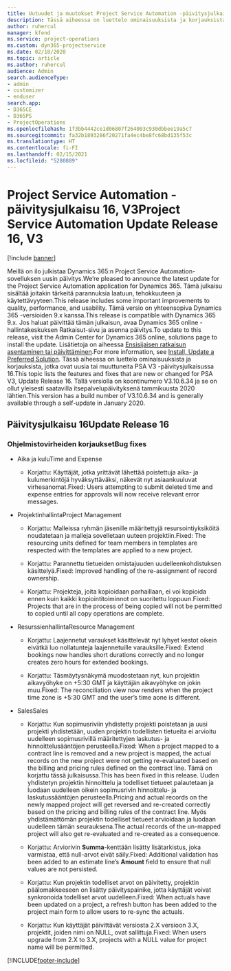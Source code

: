 ```yaml
---
title: Uutuudet ja muutokset Project Service Automation -päivitysjulkaisussa 16, V3
description: Tässä aiheessa on luettelo ominaisuuksista ja korjauksista, jotka ovat käytettävissä Project Service Automation -päivitysjulkaisussa 16, V3.
author: ruhercul
manager: kfend
ms.service: project-operations
ms.custom: dyn365-projectservice
ms.date: 02/18/2020
ms.topic: article
ms.author: ruhercul
audience: Admin
search.audienceType:
- admin
- customizer
- enduser
search.app:
- D365CE
- D365PS
- ProjectOperations
ms.openlocfilehash: 1f3bb4442ce1d06807f264003c930dbbee19a5c7
ms.sourcegitcommit: fa32b1893286f20271fa4ec4be8fc68bd135f53c
ms.translationtype: HT
ms.contentlocale: fi-FI
ms.lasthandoff: 02/15/2021
ms.locfileid: "5280889"
---
```

# <a name="project-service-automation-update-release-16-v3"></a><span data-ttu-id="75140-103">Project Service Automation -päivitysjulkaisu 16, V3</span><span class="sxs-lookup"><span data-stu-id="75140-103">Project Service Automation Update Release 16, V3</span></span>

[!include [banner](../includes/psa-now-project-operations.md)]

<span data-ttu-id="75140-104">Meillä on ilo julkistaa Dynamics 365:n Project Service Automation-sovelluksen uusin päivitys.</span><span class="sxs-lookup"><span data-stu-id="75140-104">We’re pleased to announce the latest update for the Project Service Automation application for Dynamics 365.</span></span> <span data-ttu-id="75140-105">Tämä julkaisu sisältää joitakin tärkeitä parannuksia laatuun, tehokkuuteen ja käytettävyyteen.</span><span class="sxs-lookup"><span data-stu-id="75140-105">This release includes some important improvements to quality, performance, and usability.</span></span>  <span data-ttu-id="75140-106">Tämä versio on yhteensopiva Dynamics 365 -versioiden 9.x kanssa.</span><span class="sxs-lookup"><span data-stu-id="75140-106">This release is compatible with Dynamics 365 9.x.</span></span> <span data-ttu-id="75140-107">Jos haluat päivittää tämän julkaisun, avaa Dynamics 365 online -hallintakeskuksen Ratkaisut-sivu ja asenna päivitys.</span><span class="sxs-lookup"><span data-stu-id="75140-107">To update to this release, visit the Admin Center for Dynamics 365 online, solutions page to install the update.</span></span> <span data-ttu-id="75140-108">Lisätietoja on aiheessa [Ensisijaisen ratkaisun asentaminen tai päivittäminen](https://docs.microsoft.com/dynamics365/project-service/upgrade-psa-home-page).</span><span class="sxs-lookup"><span data-stu-id="75140-108">For more information, see [Install, Update a Preferred Solution](https://docs.microsoft.com/dynamics365/project-service/upgrade-psa-home-page).</span></span>
<span data-ttu-id="75140-109">Tässä aiheessa on luettelo ominaisuuksista ja korjauksista, jotka ovat uusia tai muuttuneita PSA V3 -päivitysjulkaisussa 16.</span><span class="sxs-lookup"><span data-stu-id="75140-109">This topic lists the features and fixes that are new or changed for PSA V3, Update Release 16.</span></span> <span data-ttu-id="75140-110">Tällä versiolla on koontinumero V3.10.6.34 ja se on ollut yleisesti saatavilla itsepalvelupäivityksenä tammikuusta 2020 lähtien.</span><span class="sxs-lookup"><span data-stu-id="75140-110">This version has a build number of V3.10.6.34 and is generally available through a self-update in January 2020.</span></span>


## <a name="update-release-16"></a><span data-ttu-id="75140-111">Päivitysjulkaisu 16</span><span class="sxs-lookup"><span data-stu-id="75140-111">Update Release 16</span></span>

### <a name="bug-fixes"></a><span data-ttu-id="75140-112">Ohjelmistovirheiden korjaukset</span><span class="sxs-lookup"><span data-stu-id="75140-112">Bug fixes</span></span>

-   <span data-ttu-id="75140-113">Aika ja kulu</span><span class="sxs-lookup"><span data-stu-id="75140-113">Time and Expense</span></span>

    -   <span data-ttu-id="75140-114">Korjattu: Käyttäjät, jotka yrittävät lähettää poistettuja aika- ja kulumerkintöjä hyväksyttäväksi, näkevät nyt asiaankuuluvat virhesanomat.</span><span class="sxs-lookup"><span data-stu-id="75140-114">Fixed: Users attempting to submit deleted time and expense entries for approvals will now receive relevant error messages.</span></span>

-   <span data-ttu-id="75140-115">Projektinhallinta</span><span class="sxs-lookup"><span data-stu-id="75140-115">Project Management</span></span>

    -   <span data-ttu-id="75140-116">Korjattu: Malleissa ryhmän jäsenille määritettyjä resursointiyksiköitä noudatetaan ja malleja sovelletaan uuteen projektiin.</span><span class="sxs-lookup"><span data-stu-id="75140-116">Fixed: The resourcing units defined for team members in templates are respected with the templates are applied to a new project.</span></span>

    -   <span data-ttu-id="75140-117">Korjattu: Parannettu tietueiden omistajuuden uudelleenkohdistuksen käsittelyä.</span><span class="sxs-lookup"><span data-stu-id="75140-117">Fixed: Improved handling of the re-assignment of record ownership.</span></span>

    -   <span data-ttu-id="75140-118">Korjattu: Projekteja, joita kopioidaan parhaillaan, ei voi kopioida ennen kuin kaikki kopiointitoiminnot on suoritettu loppuun.</span><span class="sxs-lookup"><span data-stu-id="75140-118">Fixed: Projects that are in the process of being copied will not be permitted to copied until all copy operations are complete.</span></span>

-   <span data-ttu-id="75140-119">Resurssienhallinta</span><span class="sxs-lookup"><span data-stu-id="75140-119">Resource Management</span></span>

    -   <span data-ttu-id="75140-120">Korjattu: Laajennetut varaukset käsittelevät nyt lyhyet kestot oikein eivätkä luo nollatunteja laajennetuille varauksille.</span><span class="sxs-lookup"><span data-stu-id="75140-120">Fixed: Extend bookings now handles short durations correctly and no longer creates zero hours for extended bookings.</span></span>

    -   <span data-ttu-id="75140-121">Korjattu: Täsmäytysnäkymä muodostetaan nyt, kun projektin aikavyöhyke on +5:30 GMT ja käyttäjän aikavyöhyke on jokin muu.</span><span class="sxs-lookup"><span data-stu-id="75140-121">Fixed: The reconciliation view now renders when the project time zone is +5:30 GMT and the user’s time aone is different.</span></span>

-   <span data-ttu-id="75140-122">Sales</span><span class="sxs-lookup"><span data-stu-id="75140-122">Sales</span></span>

    -   <span data-ttu-id="75140-123">Korjattu: Kun sopimusriviin yhdistetty projekti poistetaan ja uusi projekti yhdistetään, uuden projektin todellisten tietueita ei arvioitu uudelleen sopimusrivillä määritettyjen laskutus- ja hinnoittelusääntöjen perusteella.</span><span class="sxs-lookup"><span data-stu-id="75140-123">Fixed: When a project mapped to a contract line is removed and a new project is mapped, the actual records on the new project were not getting re-evaluated based on the billing and pricing rules defined on the contract line.</span></span> <span data-ttu-id="75140-124">Tämä on korjattu tässä julkaisussa.</span><span class="sxs-lookup"><span data-stu-id="75140-124">This has been fixed in this release.</span></span> <span data-ttu-id="75140-125">Uuden yhdistetyn projektin hinnoittelu ja todelliset tietueet palautetaan ja luodaan uudelleen oikein sopimusrivin hinnoittelu- ja laskutussääntöjen perusteella.</span><span class="sxs-lookup"><span data-stu-id="75140-125">Pricing and actual records on the newly mapped project will get reversed and re-created correctly based on the pricing and billing rules of the contract line.</span></span> <span data-ttu-id="75140-126">Myös yhdistämättömän projektin todelliset tietueet arvioidaan ja luodaan uudelleen tämän seurauksena.</span><span class="sxs-lookup"><span data-stu-id="75140-126">The actual records of the un-mapped project will also get re-evaluated and re-created as a consequence.</span></span>

    -   <span data-ttu-id="75140-127">Korjattu: Arviorivin **Summa**-kenttään lisätty lisätarkistus, joka varmistaa, että null-arvot eivät säily.</span><span class="sxs-lookup"><span data-stu-id="75140-127">Fixed: Additional validation has been added to an estimate line’s **Amount** field to ensure that null values are not persisted.</span></span>

    -   <span data-ttu-id="75140-128">Korjattu: Kun projektin todelliset arvot on päivitetty, projektin päälomakkeeseen on lisätty päivityspainike, jotta käyttäjät voivat synkronoida todelliset arvot uudelleen.</span><span class="sxs-lookup"><span data-stu-id="75140-128">Fixed: When actuals have been updated on a project, a refresh button has been added to the project main form to allow users to re-sync the actuals.</span></span>

    -   <span data-ttu-id="75140-129">Korjattu: Kun käyttäjät päivittävät versiosta 2.X versioon 3.X, projektit, joiden nimi on NULL, ovat sallittuja.</span><span class="sxs-lookup"><span data-stu-id="75140-129">Fixed: When users upgrade from 2.X to 3.X, projects with a NULL value for project name will be permitted.</span></span>



[!INCLUDE[footer-include](../includes/footer-banner.md)]